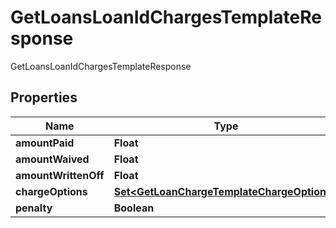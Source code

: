 

# GetLoansLoanIdChargesTemplateResponse

GetLoansLoanIdChargesTemplateResponse

## Properties

| Name | Type | Description | Notes |
|------------ | ------------- | ------------- | -------------|
|**amountPaid** | **Float** |  |  [optional] |
|**amountWaived** | **Float** |  |  [optional] |
|**amountWrittenOff** | **Float** |  |  [optional] |
|**chargeOptions** | [**Set&lt;GetLoanChargeTemplateChargeOptions&gt;**](GetLoanChargeTemplateChargeOptions.md) |  |  [optional] |
|**penalty** | **Boolean** |  |  [optional] |



